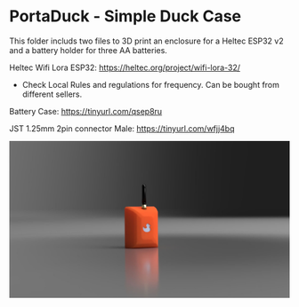 # PortaDuck - Simple Duck Case
This folder includs two files to 3D print an enclosure for a Heltec ESP32 v2 and a battery holder for three AA batteries.

Heltec Wifi Lora ESP32: https://heltec.org/project/wifi-lora-32/
* Check Local Rules and regulations for frequency. Can be bought from different sellers. 

Battery Case: https://tinyurl.com/qsep8ru

JST 1.25mm 2pin connector Male: https://tinyurl.com/wfjj4bq


![CDP-BOX](images/CDP_BOX.jpg)

